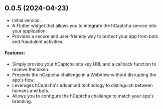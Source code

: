## 0.0.5 (2024-04-23)

- Initial version.
- A Flutter widget that allows you to integrate the hCaptcha service into your application.
- Provides a secure and user-friendly way to protect your app from bots and fraudulent activities.
#### Features:
- Simply provide your hCaptcha site key URL and a callback function to receive the token.
- Presents the hCaptcha challenge in a WebView without disrupting the app's flow.
- Leverages hCaptcha's advanced technology to distinguish between humans and bots.
- Allows you to configure the hCaptcha challenge to match your app's branding.